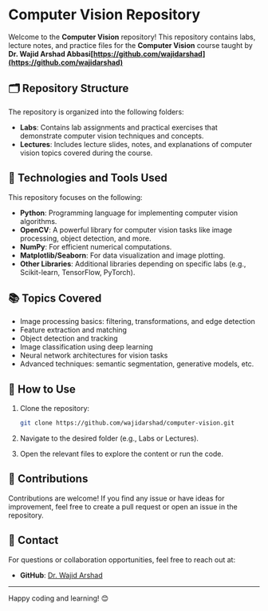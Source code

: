 # Computer Vision Repository

Welcome to the **Computer Vision** repository! This repository contains labs, lecture notes, and practice files for the **Computer Vision** course taught by **Dr. Wajid Arshad Abbasi[https://github.com/wajidarshad](https://github.com/wajidarshad)**

## 🗂 Repository Structure

The repository is organized into the following folders:

- **Labs**: Contains lab assignments and practical exercises that demonstrate computer vision techniques and concepts.
- **Lectures**: Includes lecture slides, notes, and explanations of computer vision topics covered during the course.

## 🔧 Technologies and Tools Used

This repository focuses on the following:

- **Python**: Programming language for implementing computer vision algorithms.
- **OpenCV**: A powerful library for computer vision tasks like image processing, object detection, and more.
- **NumPy**: For efficient numerical computations.
- **Matplotlib/Seaborn**: For data visualization and image plotting.
- **Other Libraries**: Additional libraries depending on specific labs (e.g., Scikit-learn, TensorFlow, PyTorch).

## 📚 Topics Covered

- Image processing basics: filtering, transformations, and edge detection
- Feature extraction and matching
- Object detection and tracking
- Image classification using deep learning
- Neural network architectures for vision tasks
- Advanced techniques: semantic segmentation, generative models, etc.

## 🚀 How to Use

1. Clone the repository:
   ```bash
   git clone https://github.com/wajidarshad/computer-vision.git
   ```

2. Navigate to the desired folder (e.g., Labs or Lectures).
3. Open the relevant files to explore the content or run the code.

## 🤝 Contributions
Contributions are welcome! If you find any issue or have ideas for improvement, feel free to create a pull request or open an issue in the repository.

## 📧 Contact

For questions or collaboration opportunities, feel free to reach out at:

- **GitHub**: [Dr. Wajid Arshad](https://github.com/wajidarshad)  

---

Happy coding and learning! 😊
